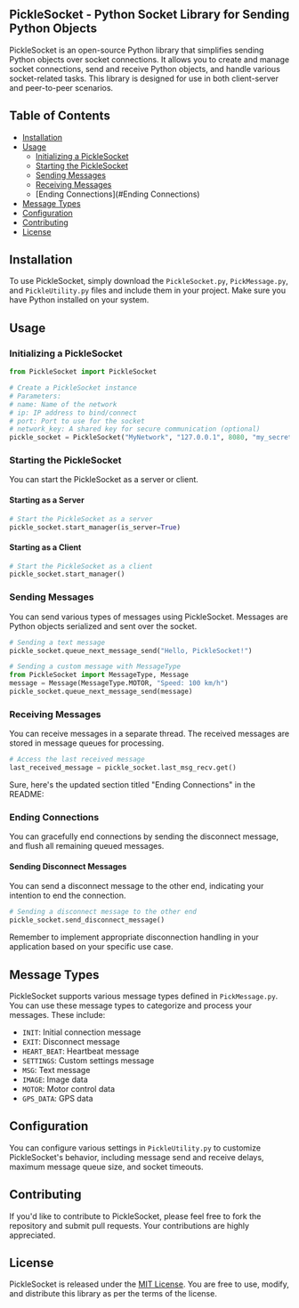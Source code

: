 ## PickleSocket - Python Socket Library for Sending Python Objects

PickleSocket is an open-source Python library that simplifies sending Python objects over socket connections. It allows you to create and manage socket connections, send and receive Python objects, and handle various socket-related tasks. This library is designed for use in both client-server and peer-to-peer scenarios.

## Table of Contents

- [Installation](#installation)
- [Usage](#usage)
  - [Initializing a PickleSocket](#initializing-a-picklesocket)
  - [Starting the PickleSocket](#starting-the-picklesocket)
  - [Sending Messages](#sending-messages)
  - [Receiving Messages](#receiving-messages)
  - [Ending Connections](#Ending Connections)
- [Message Types](#message-types)
- [Configuration](#configuration)
- [Contributing](#contributing)
- [License](#license)

## Installation

To use PickleSocket, simply download the `PickleSocket.py`, `PickMessage.py`, and `PickleUtility.py` files and include them in your project. Make sure you have Python installed on your system.

## Usage

### Initializing a PickleSocket

```python
from PickleSocket import PickleSocket

# Create a PickleSocket instance
# Parameters:
# name: Name of the network
# ip: IP address to bind/connect
# port: Port to use for the socket
# network_key: A shared key for secure communication (optional)
pickle_socket = PickleSocket("MyNetwork", "127.0.0.1", 8080, "my_secret_key")
```

### Starting the PickleSocket

You can start the PickleSocket as a server or client.

#### Starting as a Server

```python
# Start the PickleSocket as a server
pickle_socket.start_manager(is_server=True)
```

#### Starting as a Client

```python
# Start the PickleSocket as a client
pickle_socket.start_manager()
```

### Sending Messages

You can send various types of messages using PickleSocket. Messages are Python objects serialized and sent over the socket.

```python
# Sending a text message
pickle_socket.queue_next_message_send("Hello, PickleSocket!")

# Sending a custom message with MessageType
from PickleSocket import MessageType, Message
message = Message(MessageType.MOTOR, "Speed: 100 km/h")
pickle_socket.queue_next_message_send(message)
```

### Receiving Messages

You can receive messages in a separate thread. The received messages are stored in message queues for processing.

```python
# Access the last received message
last_received_message = pickle_socket.last_msg_recv.get()
```

Sure, here's the updated section titled "Ending Connections" in the README:

### Ending Connections

You can gracefully end connections by sending the disconnect message, and flush all remaining queued messages.

#### Sending Disconnect Messages

You can send a disconnect message to the other end, indicating your intention to end the connection.

```python
# Sending a disconnect message to the other end
pickle_socket.send_disconnect_message()
```

Remember to implement appropriate disconnection handling in your application based on your specific use case.

## Message Types

PickleSocket supports various message types defined in `PickMessage.py`. You can use these message types to categorize and process your messages. These include:

- `INIT`: Initial connection message
- `EXIT`: Disconnect message
- `HEART_BEAT`: Heartbeat message
- `SETTINGS`: Custom settings message
- `MSG`: Text message
- `IMAGE`: Image data
- `MOTOR`: Motor control data
- `GPS_DATA`: GPS data

## Configuration

You can configure various settings in `PickleUtility.py` to customize PickleSocket's behavior, including message send and receive delays, maximum message queue size, and socket timeouts.

## Contributing

If you'd like to contribute to PickleSocket, please feel free to fork the repository and submit pull requests. Your contributions are highly appreciated.

## License

PickleSocket is released under the [MIT License](LICENSE). You are free to use, modify, and distribute this library as per the terms of the license.
